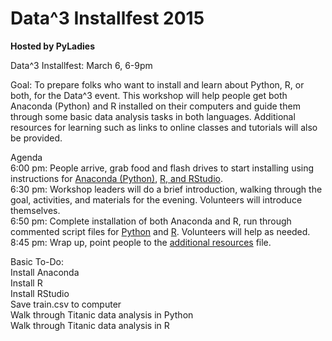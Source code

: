 Data^3 Installfest 2015
====================

**Hosted by PyLadies**

Data^3 Installfest: March 6, 6-9pm

Goal: To prepare folks who want to install and learn about Python, R, or both, for the Data^3 event. This workshop will help people 
get both Anaconda (Python) and R installed on their computers and guide them through some basic data analysis tasks in both languages.
Additional resources for learning such as links to online classes and tutorials will also be provided.

Agenda<br />
6:00 pm: People arrive, grab food and flash drives to start installing using instructions for [Anaconda (Python)](install-python.md), 
[R, and RStudio](install-R.md).<br />
6:30 pm: Workshop leaders will do a brief introduction, walking through the goal, activities, and materials for the evening. 
Volunteers will introduce themselves.<br />
6:50 pm: Complete installation of both Anaconda and R, run through commented script files for [Python](Python-titanic-intro.py) 
and [R](R-titanic-intro.R). Volunteers will help as needed.<br />
8:45 pm: Wrap up, point people to the [additional resources](resources.md) file.<br />

Basic To-Do:<br />
Install Anaconda<br />
Install R<br />
Install RStudio<br />
Save train.csv to computer <br />
Walk through Titanic data analysis in Python <br />
Walk through Titanic data analysis in R <br />


